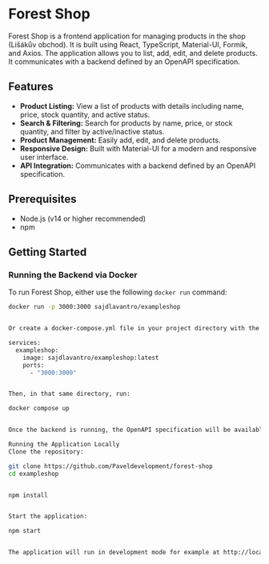 # Forest Shop

Forest Shop is a frontend application for managing products in the shop (Lišákův obchod). It is built using React, TypeScript, Material-UI, Formik, and Axios. The application allows you to list, add, edit, and delete products. It communicates with a backend defined by an OpenAPI specification.

## Features

- **Product Listing:** View a list of products with details including name, price, stock quantity, and active status.
- **Search & Filtering:** Search for products by name, price, or stock quantity, and filter by active/inactive status.
- **Product Management:** Easily add, edit, and delete products.
- **Responsive Design:** Built with Material-UI for a modern and responsive user interface.
- **API Integration:** Communicates with a backend defined by an OpenAPI specification.

## Prerequisites

- Node.js (v14 or higher recommended)
- npm

## Getting Started

### Running the Backend via Docker

To run Forest Shop, either use the following `docker run` command:

```bash
docker run -p 3000:3000 sajdlavantro/exampleshop


Or create a docker-compose.yml file in your project directory with the following content:

services:
  exampleshop:
    image: sajdlavantro/exampleshop:latest
    ports:
      - "3000:3000"


Then, in that same directory, run:

docker compose up


Once the backend is running, the OpenAPI specification will be available at http://localhost:3000/api.

Running the Application Locally
Clone the repository:

git clone https://github.com/Paveldevelopment/forest-shop
cd exampleshop


npm install


Start the application:

npm start


The application will run in development mode for example at http://localhost:3001
```
